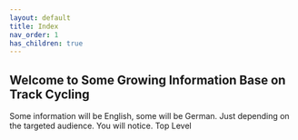 ```yaml
---
layout: default
title: Index
nav_order: 1
has_children: true
---
```


## Welcome to Some Growing Information Base on Track Cycling

Some information will be English, some will be German. Just depending on the targeted audience. You will notice.
Top Level


